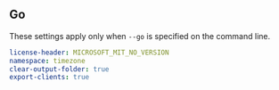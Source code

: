 ## Go

These settings apply only when `--go` is specified on the command line.

``` yaml $(go)
license-header: MICROSOFT_MIT_NO_VERSION
namespace: timezone
clear-output-folder: true
export-clients: true
```
